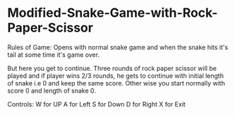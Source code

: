 # Modified-Snake-Game-with-Rock-Paper-Scissor

Rules of Game:
Opens with normal snake game and when the snake hits it's tail at some time it's game over.

But here you get to continue.
Three rounds of rock paper scissor will be played and if player wins 2/3 rounds,
he gets to continue with initial length of snake i.e 0 and keep the same score.
Other wise you start normally with score 0 and length of snake 0.

Controls:
W for UP
A for Left
S for Down
D for Right
X for Exit
